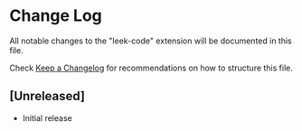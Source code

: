 # Change Log

All notable changes to the "leek-code" extension will be documented in this file.

Check [Keep a Changelog](http://keepachangelog.com/) for recommendations on how to structure this file.

## [Unreleased]

- Initial release